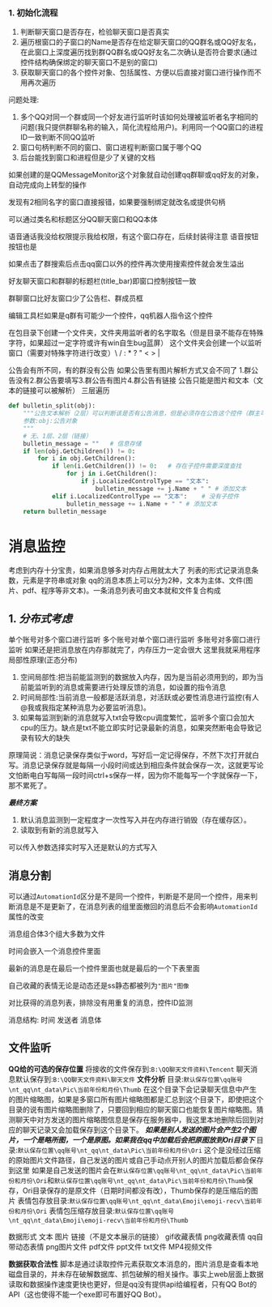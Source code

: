 ### 1. 初始化流程
1. 判断聊天窗口是否存在，检验聊天窗口是否真实
2. 遍历根窗口的子窗口的Name是否存在给定聊天窗口的QQ群名或QQ好友名，在此窗口上深度遍历找到群QQ群名或QQ好友名二次确认是否符合要求(通过控件结构确保绑定的聊天窗口不是别的窗口)
3. 获取聊天窗口的各个控件对象、包括属性、方便以后直接对窗口进行操作而不用再次遍历

问题处理:
1. 多个QQ对同一个群或同一个好友进行监听时该如何处理被监听者名字相同的问题(我只提供群聊名称的输入，简化流程给用户)。利用同一个QQ窗口的进程ID一致判断不同QQ监听
2. 窗口句柄判断不同的窗口、窗口进程判断窗口属于哪个QQ
3. 后台能找到窗口和进程但是少了关键的文档

如果创建的是QQMessageMonitor这个对象就自动创建qq群聊或qq好友的对象，自动完成向上转型的操作

发现有2相同名字的窗口直接报错，如果要强制绑定就改名或提供句柄

可以通过类名和标题区分QQ聊天窗口和QQ本体

语音通话我没给权限提示我给权限，有这个窗口存在，后续封装得注意
语音按钮按钮也是

如果点击了群搜索后点击qq窗口以外的控件再次使用搜索控件就会发生溢出

好友聊天窗口和群聊的标题栏(title_bar)即窗口控制按钮一致

群聊窗口比好友窗口少了公告栏、群成员框

编辑工具栏如果是q群有可能少一个控件，qq机器人指令这个控件

在包目录下创建一个文件夹，文件夹用监听者的名字取名（但是目录不能存在特殊字符，如果超过一定字符或许有win自生bug蓝屏）
这个文件夹会创建一个以监听窗口（需要对特殊字符进行改变）\ / : * ? " < > |

公告会有所不同，有的群没有公告
如果公告里有图片解析方式又会不同了
1.群公告没有2.群公告要填写3.群公告有图片4.群公告有链接
公告只能是图片和文本（文本的链接可以被解析）
三层遍历
```python
def bulletin_split(obj):
    """公告文本解析（2层）可以判断该是否有公告消息，但是必须存在公告这个控件（群主可以不写公告但会有这个框）
    参数:obj:公告对象
    """
    # 无、1层、2层（链接）
    bulletin_message = ""   # 信息存储
    if len(obj.GetChildren()) != 0:
        for i in obj.GetChildren():
            if len(i.GetChildren()) != 0:   # 存在子控件需要深度查找
                for j in i.GetChildren():
                    if j.LocalizedControlType == "文本":
                        bulletin_message += j.Name + " " # 添加文本
            elif i.LocalizedControlType == "文本":    # 没有子控件
                bulletin_message += i.Name + " " # 添加文本
    return bulletin_message
```

# 消息监控
考虑到内存十分宝贵，如果消息够多对内存占用就太大了
列表的形式记录消息条数，元素是字符串或对象
qq的消息本质上可以分为2种，文本为主体、文件(图片、pdf、程序等非文本)。一条消息列表可由文本就和文件复合构成
## 1. ***分布式考虑***
单个账号对多个窗口进行监听
多个账号对单个窗口进行监听
多账号对多窗口进行监听
如果还是把消息放在内存那就完了，内存压力一定会很大
这里我就采用程序局部性原理(正态分布)
1. 空间局部性:把当前能监测到的数据放入内存，因为是当前必须用到的，即为当前能监听到的消息或需要进行处理反馈的消息，如设置的指令消息
2. 时间局部性:当前消息一般都是活跃消息，对活跃或必要性消息进行监控(有人@我或我指定某种消息为必要监听消息)。
3. 如果每监测到新的消息就写入txt会导致cpu调度繁忙，监听多个窗口会加大cpu的压力。缺点是txt不能立即实时记录最新的消息，如果突然断电会导致记录有较大的缺失

原理简说：消息记录保存类似于word，写好后一定记得保存，不然下次打开就白写。消息记录保存就是每隔一小段时间或达到相应条件就会保存一次，这就更写论文怕断电白写每隔一段时间ctrl+s保存一样，因为你不能每写一个字就保存一下，那不累死了。

***最终方案***
1. 默认消息监测到一定程度才一次性写入并在内存进行销毁（存在缓存区）。
2. 读取到有新的消息就写入

可以传入参数选择实时写入还是默认的方式写入

## 消息分割
可以通过`AutomationId`区分是不是同一个控件，判断是不是同一个控件，用来判断消息是不是更新了，在消息列表的组里面撤回的消息后不会影响`AutomationId`属性的改变

消息组合体3个组大多数为文件

时间会嵌入一个消息控件里面

最新的消息是在最后一个控件里面也就是最后的一个下表里面

自己收藏的表情无论是动态还是ss静态都被列为`"图片"图像`

对比获得的消息列表，排除没有用重复的消息，控件ID监测

消息结构:  时间 发送者 消息体
## 文件监听
**QQ给的可选的保存位置**
将接收的文件保存到:`B:\QQ聊天文件资料\Tencent`
聊天消息默认保存到:`B:\QQ聊天文件资料\聊天文件`
**文件分析**
目录:`默认保存位置\qq账号\nt_qq\nt_data\Pic\当前年份和月份\Thumb`
在这个目录下会记录聊天信息中产生的图片缩略图，如果是多窗口所有图片缩略图都是汇总到这个目录下，即使把这个目录的说有图片缩略图删除了，只要回到相应的聊天窗口也能恢复图片缩略图。猜测聊天中对方发送的图片缩略图信息是保存在服务器中，我这里本地删除后回到对应的聊天记录又会加载保存到这个目录下。
***如果是别人发送的图片会产生2个图片，一个是略所图，一个是原图。如果我在qq中加载后会把原图放到Ori目录下***
目录:`默认保存位置\qq账号\nt_qq\nt_data\Pic\当前年份和月份\Ori`
这个是没经过压缩的原始图片文件路径，自己发送的图片或自己手动点开别人的图片加载后都会保存到这里
如果是自己发送的图片会在`默认保存位置\qq账号\nt_qq\nt_data\Pic\当前年份和月份\Ori`和`默认保存位置\qq账号\nt_qq\nt_data\Pic\当前年份和月份\Thumb`保存，Ori目录保存的是原文件（日期时间都没有改），Thumb保存的是压缩后的图片
表情包存放目录:`默认保存位置\qq账号\nt_qq\nt_data\Emoji\emoji-recv\当前年份和月份\Ori`
表情包压缩存放目录:`默认保存位置\qq账号\nt_qq\nt_data\Emoji\emoji-recv\当前年份和月份\Thumb`



数据形式
文本
图片
链接（不是文本展示的链接）
gif收藏表情
png收藏表情
qq自带动态表情
png图片文件
pdf文件
ppt文件
txt文件
MP4视频文件




**数据获取合法性**
脚本是通过读取控件元素获取文本消息的，图片消息是查看本地磁盘目录的，并未存在破解数据库、抓包破解的相关操作。事实上web层面上数据读取和数据操作速度更快也更好，但是qq没有提供api给编程者，只有QQ Bot的API（这也使得不能一个exe即可布置好QQ Bot）。
